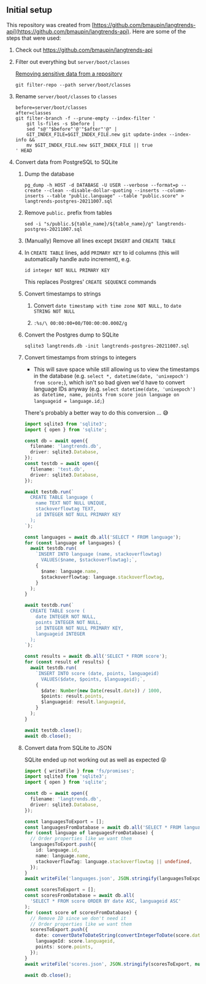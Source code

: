 ## Initial setup

This repository was created from [https://github.com/bmaupin/langtrends-api](https://github.com/bmaupin/langtrends-api). Here are some of the steps that were used:

1. Check out https://github.com/bmaupin/langtrends-api

1. Filter out everything but `server/boot/classes`

   [Removing sensitive data from a repository](https://docs.github.com/en/authentication/keeping-your-account-and-data-secure/removing-sensitive-data-from-a-repository)

   ```
   git filter-repo --path server/boot/classes
   ```

1. Rename `server/boot/classes` to `classes`

   ```
   before=server/boot/classes
   after=classes
   git filter-branch -f --prune-empty --index-filter '
       git ls-files -s $before |
       sed "s@'"$before"'@'"$after"'@" |
       GIT_INDEX_FILE=$GIT_INDEX_FILE.new git update-index --index-info &&
       mv $GIT_INDEX_FILE.new $GIT_INDEX_FILE || true
   ' HEAD
   ```

1. Convert data from PostgreSQL to SQLite

   1. Dump the database

      ```
      pg_dump -h HOST -d DATABASE -U USER --verbose --format=p --create --clean --disable-dollar-quoting --inserts --column-inserts --table "public.language" --table "public.score" > langtrends-postgres-20211007.sql
      ```

   1. Remove `public.` prefix from tables

      ```
      sed -i "s/public.${table_name}/${table_name}/g" langtrends-postgres-20211007.sql
      ```

   1. (Manually) Remove all lines except `INSERT` and `CREATE TABLE`

   1. In `CREATE TABLE` lines, add `PRIMARY KEY` to id columns (this will automatically handle auto increment), e.g.

      ```
      id integer NOT NULL PRIMARY KEY
      ```

      This replaces Postgres' `CREATE SEQUENCE` commands

   1. Convert timestamps to strings

      1. Convert `date timestamp with time zone NOT NULL,` to `date STRING NOT NULL`

      1. `:%s/\ 00:00:00+00/T00:00:00.000Z/g`

   1. Convert the Postgres dump to SQLite

      ```
      sqlite3 langtrends.db -init langtrends-postgres-20211007.sql
      ```

   1. Convert timestamps from strings to integers

      - This will save space while still allowing us to view the timestamps in the database (e.g. `select *, datetime(date, 'unixepoch') from score;`), which isn't so bad given we'd have to convert language IDs anyway (e.g. `select datetime(date, 'unixepoch') as datetime, name, points from score join language on languageid = language.id;`)

      There's probably a better way to do this conversion ... 😅

      ```typescript
      import sqlite3 from 'sqlite3';
      import { open } from 'sqlite';

      const db = await open({
        filename: 'langtrends.db',
        driver: sqlite3.Database,
      });
      const testdb = await open({
        filename: 'test.db',
        driver: sqlite3.Database,
      });

      await testdb.run(`
        CREATE TABLE language (
          name TEXT NOT NULL UNIQUE,
          stackoverflowtag TEXT,
          id INTEGER NOT NULL PRIMARY KEY
        );
      `);

      const languages = await db.all('SELECT * FROM language');
      for (const language of languages) {
        await testdb.run(
          `INSERT INTO language (name, stackoverflowtag)
            VALUES($name, $stackoverflowtag);`,
          {
            $name: language.name,
            $stackoverflowtag: language.stackoverflowtag,
          }
        );
      }

      await testdb.run(`
        CREATE TABLE score (
          date INTEGER NOT NULL,
          points INTEGER NOT NULL,
          id INTEGER NOT NULL PRIMARY KEY,
          languageid INTEGER
        );
      `);

      const results = await db.all('SELECT * FROM score');
      for (const result of results) {
        await testdb.run(
          `INSERT INTO score (date, points, languageid)
            VALUES($date, $points, $languageid);`,
          {
            $date: Number(new Date(result.date)) / 1000,
            $points: result.points,
            $languageid: result.languageid,
          }
        );
      }

      await testdb.close();
      await db.close();
      ```

   1. Convert data from SQLite to JSON

      SQLite ended up not working out as well as expected 😝

      ```typescript
      import { writeFile } from 'fs/promises';
      import sqlite3 from 'sqlite3';
      import { open } from 'sqlite';

      const db = await open({
        filename: 'langtrends.db',
        driver: sqlite3.Database,
      });

      const languagesToExport = [];
      const languagesFromDatabase = await db.all('SELECT * FROM language');
      for (const language of languagesFromDatabase) {
        // Order properties like we want them
        languagesToExport.push({
          id: language.id,
          name: language.name,
          stackoverflowTag: language.stackoverflowtag || undefined,
        });
      }
      await writeFile('languages.json', JSON.stringify(languagesToExport));

      const scoresToExport = [];
      const scoresFromDatabase = await db.all(
        'SELECT * FROM score ORDER BY date ASC, languageid ASC'
      );
      for (const score of scoresFromDatabase) {
        // Remove ID since we don't need it
        // Order properties like we want them
        scoresToExport.push({
          date: convertDateToDateString(convertIntegerToDate(score.date)),
          languageId: score.languageid,
          points: score.points,
        });
      }
      await writeFile('scores.json', JSON.stringify(scoresToExport, null, 2));

      await db.close();
      ```
